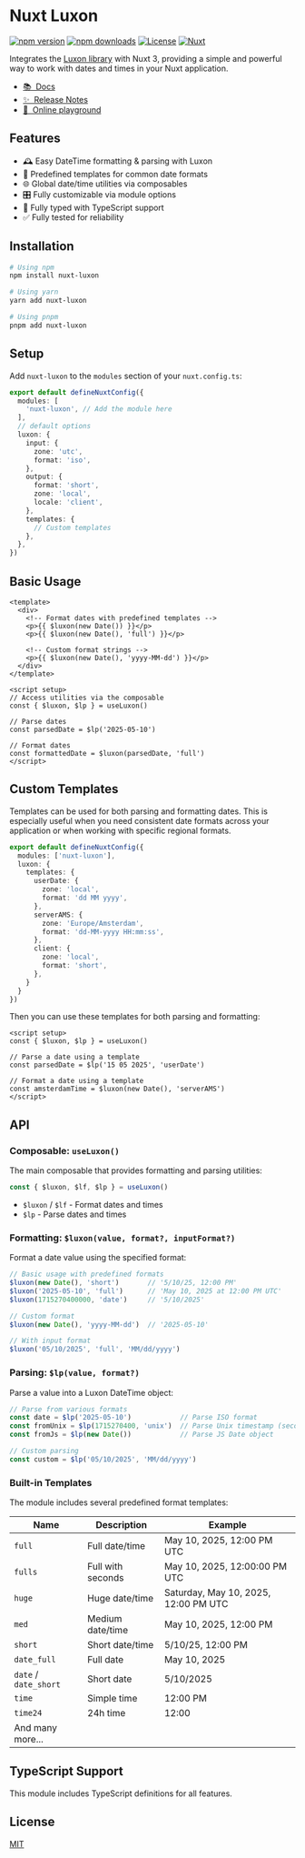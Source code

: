 # Nuxt Luxon

[![npm version][npm-version-src]][npm-version-href]
[![npm downloads][npm-downloads-src]][npm-downloads-href]
[![License][license-src]][license-href]
[![Nuxt][nuxt-src]][nuxt-href]

Integrates the [Luxon library](https://moment.github.io/luxon/) with Nuxt 3, providing a simple and powerful way to work with dates and times in your Nuxt application.

- [📚 &nbsp;Docs](https://nuxt-luxon.donld.me)
- [✨ &nbsp;Release Notes](/CHANGELOG.md)
- [🏀 &nbsp;Online playground](https://stackblitz.com/github/dnldsht/nuxt-luxon?file=playground%2Fapp.vue)

## Features

- 🕰️ Easy DateTime formatting & parsing with Luxon
- 🧩 Predefined templates for common date formats
- 🌐 Global date/time utilities via composables
- 🎛️ Fully customizable via module options
- 📝 Fully typed with TypeScript support
- ✅ Fully tested for reliability

## Installation

```bash
# Using npm
npm install nuxt-luxon

# Using yarn
yarn add nuxt-luxon

# Using pnpm
pnpm add nuxt-luxon
```

## Setup

Add `nuxt-luxon` to the `modules` section of your `nuxt.config.ts`:

```ts
export default defineNuxtConfig({
  modules: [
    'nuxt-luxon', // Add the module here
  ],
  // default options
  luxon: {
    input: {
      zone: 'utc',
      format: 'iso',
    },
    output: {
      format: 'short',
      zone: 'local',
      locale: 'client',
    },
    templates: {
      // Custom templates
    },
  },
})
```

## Basic Usage

```vue
<template>
  <div>
    <!-- Format dates with predefined templates -->
    <p>{{ $luxon(new Date()) }}</p>
    <p>{{ $luxon(new Date(), 'full') }}</p>
    
    <!-- Custom format strings -->
    <p>{{ $luxon(new Date(), 'yyyy-MM-dd') }}</p>
  </div>
</template>

<script setup>
// Access utilities via the composable
const { $luxon, $lp } = useLuxon()

// Parse dates
const parsedDate = $lp('2025-05-10')

// Format dates
const formattedDate = $luxon(parsedDate, 'full')
</script>
```

## Custom Templates

Templates can be used for both parsing and formatting dates. This is especially useful when you need consistent date formats across your application or when working with specific regional formats.

```ts
export default defineNuxtConfig({
  modules: ['nuxt-luxon'],
  luxon: {
    templates: {
      userDate: {
        zone: 'local',
        format: 'dd MM yyyy',
      },
      serverAMS: {
        zone: 'Europe/Amsterdam',
        format: 'dd-MM-yyyy HH:mm:ss',
      },
      client: {
        zone: 'local',
        format: 'short',
      },
    }
  }
})
```

Then you can use these templates for both parsing and formatting:

```vue
<script setup>
const { $luxon, $lp } = useLuxon()

// Parse a date using a template
const parsedDate = $lp('15 05 2025', 'userDate')

// Format a date using a template
const amsterdamTime = $luxon(new Date(), 'serverAMS')
</script>
```

## API

### Composable: `useLuxon()`

The main composable that provides formatting and parsing utilities:

```ts
const { $luxon, $lf, $lp } = useLuxon()
```

- `$luxon` / `$lf` - Format dates and times
- `$lp` - Parse dates and times

### Formatting: `$luxon(value, format?, inputFormat?)`

Format a date value using the specified format:

```ts
// Basic usage with predefined formats
$luxon(new Date(), 'short')       // '5/10/25, 12:00 PM'
$luxon('2025-05-10', 'full')      // 'May 10, 2025 at 12:00 PM UTC'
$luxon(1715270400000, 'date')     // '5/10/2025'

// Custom format
$luxon(new Date(), 'yyyy-MM-dd')  // '2025-05-10'

// With input format
$luxon('05/10/2025', 'full', 'MM/dd/yyyy')
```

### Parsing: `$lp(value, format?)`

Parse a value into a Luxon DateTime object:

```ts
// Parse from various formats
const date = $lp('2025-05-10')            // Parse ISO format
const fromUnix = $lp(1715270400, 'unix')  // Parse Unix timestamp (seconds)
const fromJs = $lp(new Date())            // Parse JS Date object

// Custom parsing
const custom = $lp('05/10/2025', 'MM/dd/yyyy')
```

### Built-in Templates

The module includes several predefined format templates:

| Name | Description | Example |
|------|-------------|---------|
| `full` | Full date/time | May 10, 2025, 12:00 PM UTC |
| `fulls` | Full with seconds | May 10, 2025, 12:00:00 PM UTC |
| `huge` | Huge date/time | Saturday, May 10, 2025, 12:00 PM UTC |
| `med` | Medium date/time | May 10, 2025, 12:00 PM |
| `short` | Short date/time | 5/10/25, 12:00 PM |
| `date_full` | Full date | May 10, 2025 |
| `date` / `date_short` | Short date | 5/10/2025 |
| `time` | Simple time | 12:00 PM |
| `time24` | 24h time | 12:00 |
| And many more... | | |

## TypeScript Support

This module includes TypeScript definitions for all features.

## License

[MIT](./LICENSE)



<!-- Badges -->
[npm-version-src]: https://img.shields.io/npm/v/nuxt-luxon/latest.svg?style=flat&colorA=020420&colorB=00DC82
[npm-version-href]: https://npmjs.com/package/nuxt-luxon

[npm-downloads-src]: https://img.shields.io/npm/dm/nuxt-luxon.svg?style=flat&colorA=020420&colorB=00DC82
[npm-downloads-href]: https://npm.chart.dev/nuxt-luxon

[license-src]: https://img.shields.io/npm/l/nuxt-luxon.svg?style=flat&colorA=020420&colorB=00DC82
[license-href]: https://npmjs.com/package/nuxt-luxon

[nuxt-src]: https://img.shields.io/badge/Nuxt-020420?logo=nuxt.js
[nuxt-href]: https://nuxt.com
